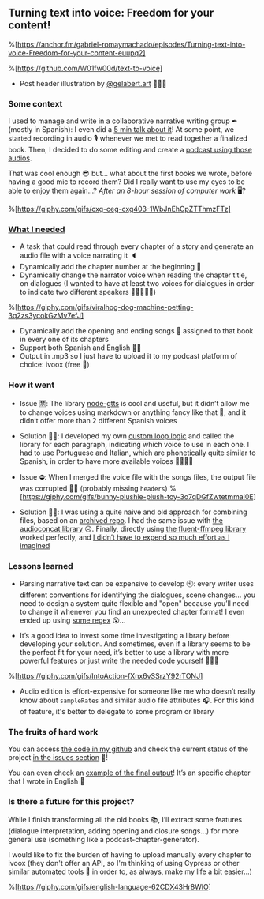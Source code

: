 ## Turning text into voice: Freedom for your content!

%[https://anchor.fm/gabriel-romaymachado/episodes/Turning-text-into-voice-Freedom-for-your-content-euupq2]

%[https://github.com/W01fw00d/text-to-voice]

* Post header illustration by [@gelabert.art](https://www.instagram.com/gelabert.art) 🙇🏻‍♂️

### Some context

I used to manage and write in a collaborative narrative writing group ✒ (mostly in Spanish): I even did a [5 min talk about it](https://www.ivoox.com/broken-telephone-applied-to-writing-talk-english-audios-mp3_rf_67513289_1.html)! At some point, we started recording in audio 🎙 whenever we met to read together a finalized book. Then, I decided to do some editing and create a [podcast using those audios](https://www.ivoox.com/podcast-nova-linia-cadaver-exquisito_sq_f1667423_1.html).

That was cool enough 😎 but… what about the first books we wrote, before having a good mic to record them? Did I really want to use my eyes to be able to enjoy them again...? *After an 8-hour session of computer work* 🖥?

%[https://giphy.com/gifs/cxg-ceg-cxg403-1WbJnEhCpZTThmzFTz]


### [What I needed](https://github.com/W01fw00d/text-to-voice/issues?q=)

- A task that could read through every chapter of a story and generate an audio file with a voice narrating it 🔈
- Dynamically add the chapter number at the beginning 🔢
- Dynamically change the narrator voice when reading the chapter title, on dialogues (I wanted to have at least two voices for dialogues in order to indicate two different speakers 👩🏻‍🤝‍👩🏼)

%[https://giphy.com/gifs/viralhog-dog-machine-petting-3q2zs3ycokGzMv7efJ]

- Dynamically add the opening and ending songs 🎼 assigned to that book in every one of its chapters
- Support both Spanish and English 🤝🏻
- Output in .mp3 so I just have to upload it to my podcast platform of choice: ivoox (free 💸)




### How it went

- Issue 🈲: The library [node-gtts](https://www.npmjs.com/package/node-gtts) is cool and useful, but it didn’t allow me to change voices using markdown or anything fancy like that 🌟, and it didn’t offer more than 2 different Spanish voices
- Solution 👌🏽: I developed my own [custom loop logic](https://github.com/W01fw00d/text-to-voice/blob/master/src/scripts/chapterAssembler.js#L41-L85) and called the library for each paragraph, indicating which voice to use in each one. I had to use Portuguese and Italian, which are phonetically quite similar to Spanish, in order to have more available voices 👩‍👩‍👧‍👦


- Issue ⛔: When I merged the voice file with the songs files, the output file was corrupted 🧟‍♂️ (probably missing `headers`)
%[https://giphy.com/gifs/bunny-plushie-plush-toy-3o7qDGfZwtetmmai0E]
- Solution 👌🏿: I was using a quite naive and old approach for combining files, based on an [archived repo](https://github.com/qawemlilo/node-streams). I had the same issue with [the audioconcat library](https://github.com/h2non/audioconcat) 😣. Finally, directly using [the fluent-ffmpeg library](https://github.com/fluent-ffmpeg/node-fluent-ffmpeg) worked perfectly, and [I didn’t have to expend so much effort as I imagined](https://github.com/W01fw00d/text-to-voice/blob/master/src/scripts/audioFilesCombinator.js)



### Lessons learned

- Parsing narrative text can be expensive to develop 🕙: every writer uses different conventions for identifying the dialogues, scene changes… you need to design a system quite flexible and "open" because you’ll need to change it whenever you find an unexpected chapter format! I even ended up using [some regex](https://github.com/W01fw00d/text-to-voice/blob/master/src/scripts/textManipulator.js) 😵...

- It’s a good idea to invest some time investigating a library before developing your solution. And sometimes, even if a library seems to be the perfect fit for your need, it’s better to use a library with more powerful features or just write the needed code yourself 👨🏿‍💻

%[https://giphy.com/gifs/IntoAction-fXnx6vSSrzY92rTONJ]

- Audio edition is effort-expensive for someone like me who doesn’t really know about `sampleRates` and similar audio file attributes 🎧. For this kind of feature, it's better to delegate to some program or library




### The fruits of hard work

You can access [the code in my github](https://github.com/W01fw00d/text-to-voice) and check the current status of the project [in the issues section](https://github.com/W01fw00d/text-to-voice/issues) 🤗!

You can even check an [example of the final output](https://www.ivoox.com/cadaver-2-capitulo-11-english-audios-mp3_rf_68280247_1.html)! It’s an specific chapter that I wrote in English 🤠


### Is there a future for this project?

While I finish transforming all the old books 📚, I’ll extract some features (dialogue interpretation, adding opening and closure songs...) for more general use (something like a podcast-chapter-generator).

I would like to fix the burden of having to upload manually every chapter to ivoox (they don't offer an API, so I'm thinking of using Cypress or other similar automated tools 🤖 in order to, as always, make my life a bit easier...)

%[https://giphy.com/gifs/english-language-62CDX43Hr8WlO]